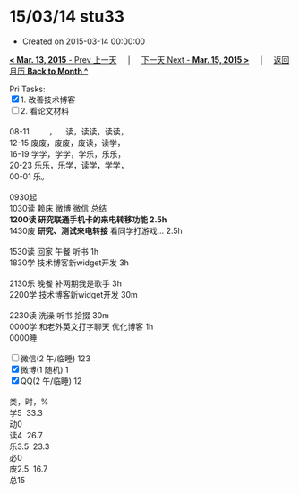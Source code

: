 # 15/03/14 stu33

- Created on 2015-03-14 00:00:00

[**< Mar. 13, 2015** - Prev 上一天](_archived/lifelogs/2015/03/d13.md) &nbsp; &nbsp; | &nbsp; &nbsp; [下一天 Next - **Mar. 15, 2015 >**](_archived/lifelogs/2015/03/d15.md) &nbsp; &nbsp; |  &nbsp; &nbsp; [返回月历 **Back to Month ^**](_archived/lifelogs/2015/03/index.md)
<br/><div>Pri Tasks:<br/><input type="checkbox" checked="true" />1. 改善技术博客</div><div><input type="checkbox" />2. 看论文材料</div><div><div><br/></div>08-11         ，    读，读读，读读，<br/>12-15 废废，废废，废读，读学，<br/>16-19 学学，学学，学乐，乐乐，<br/>20-23 乐乐，乐学，读学，学学，</div><div>00-01 乐。</div><div><div><br/></div>0930起<br/>1030读 赖床 微博 微信 总结<br/><b>1200读 研究联通手机卡的来电转移功能 2.5h</b></div><div>1430废 <b>研究、测试来电转接</b> 看同学打游戏… 2.5h</div><div><div><br/></div>1530读 回家 午餐 听书 1h<br/>1830学 技术博客新widget开发 3h<div><br/></div>2130乐 晚餐 补两期我是歌手 3h</div><div>2200学 技术博客新widget开发 30m<br/><div><br/></div>2230读 洗澡 听书 拾掇 30m<br/>0000学 和老外英文打字聊天 优化博客 1h</div><div>0000睡</div><div><br/><input type="checkbox" />微信(2 午/临睡) 123<br/><input type="checkbox" checked="true" />微博(1 随机) 1<br/><input type="checkbox" checked="true" />QQ(2 午/临睡) 12<br/><div><br/></div>类，时，%<br/>学5  33.3<br/>动0<br/>读4  26.7<br/>乐3.5  23.3<br/>必0<br/>废2.5  16.7<br/>总15</div>
